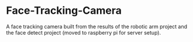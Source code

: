 # Face-Tracking-Camera
A face tracking camera built from the results of the robotic arm project and the face detect project (moved to raspberry pi for server setup).
